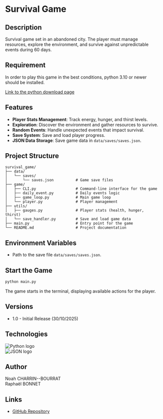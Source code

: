 # Survival Game

## Description
Survival game set in an abandoned city. The player must manage resources, explore the environment, and survive against unpredictable events during 60 days.

## Requirement 
In order to play this game in the best conditions, python 3.10 or newer should be installed. 

[Link to the python download page](https://www.python.org/downloads/)

## Features
- **Player Stats Management**: Track energy, hunger, and thirst levels.
- **Exploration**: Discover the environment and gather resources to survive.
- **Random Events**: Handle unexpected events that impact survival.
- **Save System**: Save and load player progress.
- **JSON Data Storage**: Save game data in `data/saves/saves.json`.

## Project Structure
```plaintext
survival_game/
├── data/
│   └── saves/
│       └── saves.json          # Game save files
├── game/
│   ├── CLI.py                  # Command-line interface for the game
│   ├── daily_event.py          # Daily events logic
│   ├── game_loop.py            # Main game loop
│   └── player.py               # Player management
├── utils/
│   ├── gauges.py               # Player stats (health, hunger, thirst)
│   └── save_handler.py         # Save and load game data
├── main.py                     # Entry point for the game
└── README.md                   # Project documentation
```

## Environment Variables
- Path to the save file `data/saves/saves.json`.

## Start the Game
```bash
python main.py
```
The game starts in the terminal, displaying available actions for the player.

## Versions
- 1.0 - Initial Release (30/10/2025)

## Technologies
<img src="https://img.shields.io/badge/Python-5E5C5C?style=for-the-badge&logo=python&logoColor=whi" alt="Python logo">
<br>
<img src="https://img.shields.io/badge/json-5E5C5C?style=for-the-badge&logo=json&logoColor=white" alt="JSON logo">


## Author
Noah CHARRIN--BOURRAT  
Raphaël BONNET 

## Links
- [GitHub Repository](https://github.com/cbnoah/survival_game)